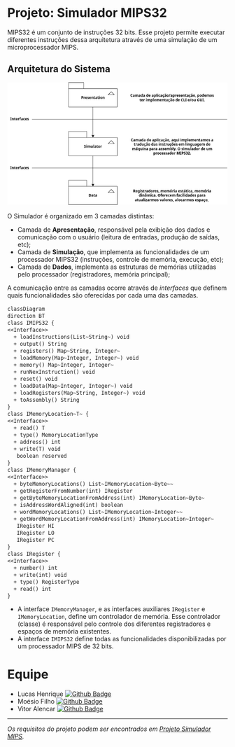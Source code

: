 # Projeto: Simulador MIPS32

MIPS32 é um conjunto de instruções 32 bits. Esse projeto permite executar diferentes instruções dessa arquitetura através de uma simulação de um microprocessador MIPS.

## Arquitetura do Sistema

![Arquitetura em camadas](docs/imgs/architecture.png)

O Simulador é organizado em 3 camadas distintas:

- Camada de **Apresentação**, responsável pela exibição dos dados e comunicação com o usuário (leitura de entradas, produção de saídas, etc);
- Camada de **Simulação**, que implementa as funcionalidades de um processador MIPS32 (instruções, controle de memória, execução, etc);
- Camada de **Dados**, implementa as estruturas de memórias utilizadas pelo processador (registradores, memória principal);

A comunicação entre as camadas ocorre através de *interfaces* que definem quais funcionalidades são oferecidas por cada uma das camadas.

```mermaid
classDiagram
direction BT
class IMIPS32 {
<<Interface>>
  + loadInstructions(List~String~) void
  + output() String
  + registers() Map~String, Integer~
  + loadMemory(Map~Integer, Integer~) void
  + memory() Map~Integer, Integer~
  + runNexInstruction() void
  + reset() void
  + loadData(Map~Integer, Integer~) void
  + loadRegisters(Map~String, Integer~) void
  + toAssembly() String
}
class IMemoryLocation~T~ {
<<Interface>>
  + read() T
  + type() MemoryLocationType
  + address() int
  + write(T) void
   boolean reserved
}
class IMemoryManager {
<<Interface>>
  + byteMemoryLocations() List~IMemoryLocation~Byte~~
  + getRegisterFromNumber(int) IRegister
  + getByteMemoryLocationFromAddress(int) IMemoryLocation~Byte~
  + isAddressWordAligned(int) boolean
  + wordMemoryLocations() List~IMemoryLocation~Integer~~
  + getWordMemoryLocationFromAddress(int) IMemoryLocation~Integer~
   IRegister HI
   IRegister LO
   IRegister PC
}
class IRegister {
<<Interface>>
  + number() int
  + write(int) void
  + type() RegisterType
  + read() int
}
```

- A interface `IMemoryManager`, e as interfaces auxiliares `IRegister` e `IMemoryLocation`, define um controlador de memória. Esse controlador (classe) é responsável pelo controle dos diferentes registradores e espaços de memória existentes.
- A interface `IMIPS32` define todas as funcionalidades disponibilizadas por um processador MIPS de 32 bits.

# Equipe

- Lucas Henrique [![Github Badge](https://img.shields.io/badge/-hipera09-100000?style=flat-square&logo=Github&logoColor=white)](https://github.com/hipera09)
- Moésio Filho [![Github Badge](https://img.shields.io/badge/-moesio--f-100000?style=flat-square&logo=Github&logoColor=white)](https://github.com/moesio-f)
- Vitor Alencar [![Github Badge](https://img.shields.io/badge/-vitohrs-100000?style=flat-square&logo=Github&logoColor=white)](https://github.com/vitohrs)

---
*Os requisitos do projeto podem ser encontrados em [Projeto Simulador MIPS](https://view.genial.ly/62cf619eccc76b0014a9441f/interactive-content-aoc20212projeto-mips).*
